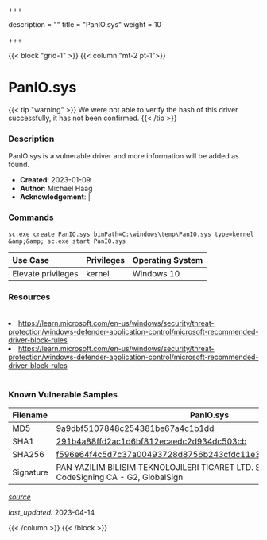 +++

description = ""
title = "PanIO.sys"
weight = 10

+++


{{< block "grid-1" >}}
{{< column "mt-2 pt-1">}}


# PanIO.sys 


{{< tip "warning" >}}
We were not able to verify the hash of this driver successfully, it has not been confirmed.
{{< /tip >}}


### Description

PanIO.sys is a vulnerable driver and more information will be added as found.

- **Created**: 2023-01-09
- **Author**: Michael Haag
- **Acknowledgement**:  | [](https://twitter.com/)

### Commands

```
sc.exe create PanIO.sys binPath=C:\windows\temp\PanIO.sys type=kernel &amp;&amp; sc.exe start PanIO.sys
```

| Use Case | Privileges | Operating System | 
|:---- | ---- | ---- |
| Elevate privileges | kernel | Windows 10 |

### Resources
<br>
<li><a href=" https://learn.microsoft.com/en-us/windows/security/threat-protection/windows-defender-application-control/microsoft-recommended-driver-block-rules"> https://learn.microsoft.com/en-us/windows/security/threat-protection/windows-defender-application-control/microsoft-recommended-driver-block-rules</a></li>
<li><a href="https://learn.microsoft.com/en-us/windows/security/threat-protection/windows-defender-application-control/microsoft-recommended-driver-block-rules">https://learn.microsoft.com/en-us/windows/security/threat-protection/windows-defender-application-control/microsoft-recommended-driver-block-rules</a></li>
<br>

### Known Vulnerable Samples

| Filename | PanIO.sys |
|:---- | ---- | 
| MD5 | <a href="https://www.virustotal.com/gui/file/9a9dbf5107848c254381be67a4c1b1dd">9a9dbf5107848c254381be67a4c1b1dd</a> |
| SHA1 | <a href="https://www.virustotal.com/gui/file/291b4a88ffd2ac1d6bf812ecaedc2d934dc503cb">291b4a88ffd2ac1d6bf812ecaedc2d934dc503cb</a> |
| SHA256 | <a href="https://www.virustotal.com/gui/file/f596e64f4c5d7c37a00493728d8756b243cfdc11e3372d6d6dfeffc13c9ab960">f596e64f4c5d7c37a00493728d8756b243cfdc11e3372d6d6dfeffc13c9ab960</a> |
| Signature | PAN YAZILIM BILISIM TEKNOLOJILERI TICARET LTD. STI., GlobalSign CodeSigning CA - G2, GlobalSign   |


[*source*](https://github.com/magicsword-io/LOLDrivers/tree/main/yaml/panio.yaml)

*last_updated:* 2023-04-14








{{< /column >}}
{{< /block >}}
